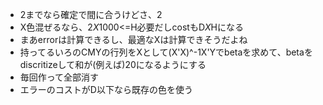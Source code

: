 - 2までなら確定で間に合うけどさ、2
- X色混ぜるなら、2*X*1000<=H必要だしcostもD*X*Hになる
- まあerrorは計算できるし、最適なXは計算できそうだよね
- 持ってるいろのCMYの行列をXとして(X'X)^-1X'Yでbetaを求めて、betaをdiscritizeして和が(例えば)20になるようにする
- 毎回作って全部消す
- エラーのコストがD以下なら既存の色を使う